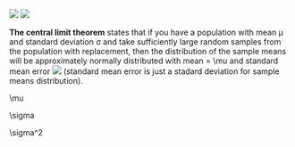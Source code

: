 <img src="https://render.githubusercontent.com/render/math?math=e^{i \pi} = -1">


<img src="https://render.githubusercontent.com/render/math?math=(M - Z_{0.95} * se, M %2B Z_{0.95} * se)">


<b>The central limit theorem</b> states that if you have a population with mean μ and standard deviation σ and take sufficiently large random samples from the population with replacement, then the distribution of the sample means will be approximately normally distributed with 
mean = \mu and standard mean error <img src="https://render.githubusercontent.com/render/math?math=se = \sigma / sqrt(n)"> (standard mean error is just a stadard deviation for sample means distribution). 

\mu

\sigma 

\sigma^2
